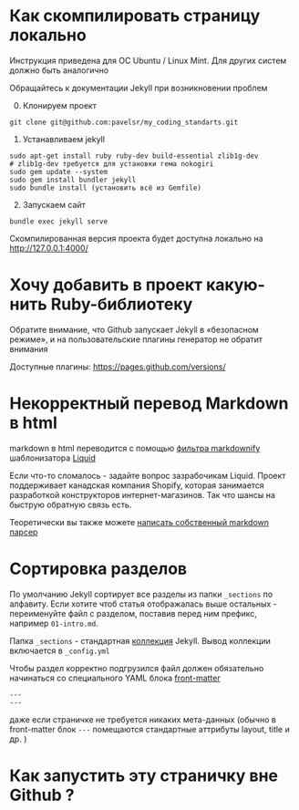 # Как скомпилировать страницу локально

Инструкция приведена для ОС Ubuntu / Linux Mint. Для других систем должно быть аналогично

Обращайтесь к документации Jekyll при возникновении проблем

0) Клонируем проект

```
git clone git@github.com:pavelsr/my_coding_standarts.git
```

1) Устанавливаем jekyll

```
sudo apt-get install ruby ruby-dev build-essential zlib1g-dev
# zlib1g-dev требуется для установки гема nokogiri
sudo gem update --system
sudo gem install bundler jekyll
sudo bundle install (установить всё из Gemfile)
```

2) Запускаем сайт

```
bundle exec jekyll serve
```

Скомпилированная версия проекта будет доступна локально на http://127.0.0.1:4000/

# Хочу добавить в проект какую-нить Ruby-библиотеку

Обратите внимание, что Github запускает Jekyll в «безопасном режиме», и на пользовательские плагины генератор не обратит внимания

Доступные плагины: https://pages.github.com/versions/

# Некорректный перевод Markdown в html

markdown в html переводится с помощью [фильтра markdownify](https://jekyllrb.com/docs/liquid/filters/) шаблонизатора [Liquid](https://github.com/Shopify/liquid/)

Если что-то сломалось - задайте вопрос зазрабочикам Liquid. Проект поддерживает канадская компания Shopify, которая занимается разработкой конструкторов интернет-магазинов. Так что шансы на быструю обратную связь есть.

Теоретически вы также можете [написать собственный markdown парсер](https://jekyllrb.com/docs/configuration/markdown/)

# Сортировка разделов

По умолчанию Jekyll сортирует все разделы из папки `_sections` по алфавиту. Если хотите чтоб статья отображалась выше остальных - переименуйте файл с разделом, поставив перед ним префикс, например `01-intro.md`.

Папка `_sections` - стандартная [коллекция](https://jekyllrb.com/docs/collections/) Jekyll. Вывод коллекции включается в `_config.yml`

Чтобы раздел корректно подгрузился файл должен обязательно начинаться со специального YAML блока [front-matter](https://jekyllrb.com/docs/front-matter/)

```
---
---
```

даже если страничке не требуется никаких мета-данных (обычно в front-matter блок `---` помещаются стандартные аттрибуты layout, title и др. )

# Как запустить эту страничку вне Github ?
